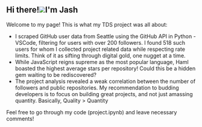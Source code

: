 Hi there!![](https://user-images.githubusercontent.com/18350557/176309783-0785949b-9127-417c-8b55-ab5a4333674e.gif)I'm Jash
---------------------------

Welcome to my page!
This is what my TDS project was all about:

* I scraped GitHub user data from Seattle using the GitHub API in Python - VSCode, filtering for users with over 200 followers. I found 518 such users for whom I collected project related data while respecting rate limits. Think of it as sifting through digital gold, one nugget at a time.
* While JavaScript reigns supreme as the most popular language, Haml boasted the highest average stars per repository! Could this be a hidden gem waiting to be rediscovered? 
* The project analysis revealed a weak correlation between the number of followers and public repositories. My recommendation to budding developers is to focus on building great projects, and not just amassing quantity. Basically, Quality > Quantity

Feel free to go through my code (project.ipynb) and leave necessary comments!
